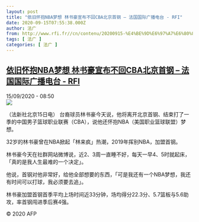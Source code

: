 ```yaml
---
layout: post
title: "依旧怀抱NBA梦想 林书豪宣布不回CBA北京首钢 – 法国国际广播电台 - RFI"
date: 2020-09-15T07:55:38.000Z
author: 法广
from: http://www.rfi.fr//cn/contenu/20200915-%E4%BE%9D%E6%97%A7%E6%80%80%E6%8A%B1nba%E6%A2%A6%E6%83%B3-%E6%9E%97%E4%B9%A6%E8%B1%AA%E5%AE%A3%E5%B8%83%E4%B8%8D%E5%9B%9Ecba%E5%8C%97%E4%BA%AC%E9%A6%96%E9%92%A2
tags: [ 法广 ]
categories: [ 法广 ]
---
```

<!--1600156538000-->
[依旧怀抱NBA梦想 林书豪宣布不回CBA北京首钢 – 法国国际广播电台 - RFI](http://www.rfi.fr//cn/contenu/20200915-%E4%BE%9D%E6%97%A7%E6%80%80%E6%8A%B1nba%E6%A2%A6%E6%83%B3-%E6%9E%97%E4%B9%A6%E8%B1%AA%E5%AE%A3%E5%B8%83%E4%B8%8D%E5%9B%9Ecba%E5%8C%97%E4%BA%AC%E9%A6%96%E9%92%A2)
------

<div>
<div>15/09/2020 - 08:50</div><img src="https://s.rfi.fr/media/display/61017ba4-f721-11ea-a342-005056bf87d6/w:310/p:16x9/spo0002b.200915145003.jpg"><div class="t-content__body u-clearfix"><p>（法新社北京15日电）    台裔球员林书豪今天说，他将离开北京首钢、结束打了一季的中国男子篮球职业联赛（CBA），说他还怀抱NBA（美国职业篮球联盟）梦想。</p><p>    32岁的林书豪曾在NBA掀起「林来疯」热潮，2019年挥别NBA，加盟首钢。</p><p>    林书豪今天在社群网站微博说，近2、3周一直睡不好，每天一早4、5时就起床，「真的是我人生最难的一个决定」。</p><p>    他说，首钢对他非常好，给他全部想要的东西，「可是我还有一个NBA梦想，我还有时间可以打球，我必须要去追」。</p><p>    林书豪加盟首钢首季平均上场时间近33分钟，场均得分22.3分、5.7篮板与5.6助攻，率首钢闯进季后赛4强。</p><p class="t-copyright">© 2020 AFP</p>        </div>
</div>
